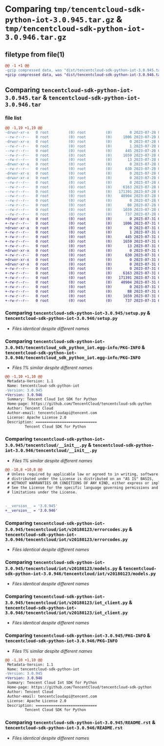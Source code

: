 # Comparing `tmp/tencentcloud-sdk-python-iot-3.0.945.tar.gz` & `tmp/tencentcloud-sdk-python-iot-3.0.946.tar.gz`

## filetype from file(1)

```diff
@@ -1 +1 @@
-gzip compressed data, was "dist/tencentcloud-sdk-python-iot-3.0.945.tar", last modified: Fri Jul 28 00:30:08 2023, max compression
+gzip compressed data, was "dist/tencentcloud-sdk-python-iot-3.0.946.tar", last modified: Mon Jul 31 00:30:17 2023, max compression
```

## Comparing `tencentcloud-sdk-python-iot-3.0.945.tar` & `tencentcloud-sdk-python-iot-3.0.946.tar`

### file list

```diff
@@ -1,19 +1,19 @@
-drwxr-xr-x   0 root         (0) root         (0)        0 2023-07-28 00:30:08.000000 tencentcloud-sdk-python-iot-3.0.945/
--rw-r--r--   0 root         (0) root         (0)     1006 2023-07-28 00:30:08.000000 tencentcloud-sdk-python-iot-3.0.945/setup.py
-drwxr-xr-x   0 root         (0) root         (0)        0 2023-07-28 00:30:08.000000 tencentcloud-sdk-python-iot-3.0.945/tencentcloud_sdk_python_iot.egg-info/
--rw-r--r--   0 root         (0) root         (0)        1 2023-07-28 00:30:08.000000 tencentcloud-sdk-python-iot-3.0.945/tencentcloud_sdk_python_iot.egg-info/dependency_links.txt
--rw-r--r--   0 root         (0) root         (0)      445 2023-07-28 00:30:08.000000 tencentcloud-sdk-python-iot-3.0.945/tencentcloud_sdk_python_iot.egg-info/SOURCES.txt
--rw-r--r--   0 root         (0) root         (0)     1659 2023-07-28 00:30:08.000000 tencentcloud-sdk-python-iot-3.0.945/tencentcloud_sdk_python_iot.egg-info/PKG-INFO
--rw-r--r--   0 root         (0) root         (0)       13 2023-07-28 00:30:08.000000 tencentcloud-sdk-python-iot-3.0.945/tencentcloud_sdk_python_iot.egg-info/top_level.txt
-drwxr-xr-x   0 root         (0) root         (0)        0 2023-07-28 00:30:08.000000 tencentcloud-sdk-python-iot-3.0.945/tencentcloud/
--rw-r--r--   0 root         (0) root         (0)      630 2023-07-28 00:30:08.000000 tencentcloud-sdk-python-iot-3.0.945/tencentcloud/__init__.py
-drwxr-xr-x   0 root         (0) root         (0)        0 2023-07-28 00:30:08.000000 tencentcloud-sdk-python-iot-3.0.945/tencentcloud/iot/
-drwxr-xr-x   0 root         (0) root         (0)        0 2023-07-28 00:30:08.000000 tencentcloud-sdk-python-iot-3.0.945/tencentcloud/iot/v20180123/
--rw-r--r--   0 root         (0) root         (0)        0 2023-07-28 00:30:08.000000 tencentcloud-sdk-python-iot-3.0.945/tencentcloud/iot/v20180123/__init__.py
--rw-r--r--   0 root         (0) root         (0)     6163 2023-07-28 00:30:08.000000 tencentcloud-sdk-python-iot-3.0.945/tencentcloud/iot/v20180123/errorcodes.py
--rw-r--r--   0 root         (0) root         (0)   171391 2023-07-28 00:30:08.000000 tencentcloud-sdk-python-iot-3.0.945/tencentcloud/iot/v20180123/models.py
--rw-r--r--   0 root         (0) root         (0)    40904 2023-07-28 00:30:08.000000 tencentcloud-sdk-python-iot-3.0.945/tencentcloud/iot/v20180123/iot_client.py
--rw-r--r--   0 root         (0) root         (0)        0 2023-07-28 00:30:08.000000 tencentcloud-sdk-python-iot-3.0.945/tencentcloud/iot/__init__.py
--rw-r--r--   0 root         (0) root         (0)       88 2023-07-28 00:30:08.000000 tencentcloud-sdk-python-iot-3.0.945/setup.cfg
--rw-r--r--   0 root         (0) root         (0)     1659 2023-07-28 00:30:08.000000 tencentcloud-sdk-python-iot-3.0.945/PKG-INFO
--rw-r--r--   0 root         (0) root         (0)      737 2023-07-28 00:30:08.000000 tencentcloud-sdk-python-iot-3.0.945/README.rst
+drwxr-xr-x   0 root         (0) root         (0)        0 2023-07-31 00:30:17.000000 tencentcloud-sdk-python-iot-3.0.946/
+-rw-r--r--   0 root         (0) root         (0)     1006 2023-07-31 00:30:17.000000 tencentcloud-sdk-python-iot-3.0.946/setup.py
+drwxr-xr-x   0 root         (0) root         (0)        0 2023-07-31 00:30:17.000000 tencentcloud-sdk-python-iot-3.0.946/tencentcloud_sdk_python_iot.egg-info/
+-rw-r--r--   0 root         (0) root         (0)        1 2023-07-31 00:30:17.000000 tencentcloud-sdk-python-iot-3.0.946/tencentcloud_sdk_python_iot.egg-info/dependency_links.txt
+-rw-r--r--   0 root         (0) root         (0)      445 2023-07-31 00:30:17.000000 tencentcloud-sdk-python-iot-3.0.946/tencentcloud_sdk_python_iot.egg-info/SOURCES.txt
+-rw-r--r--   0 root         (0) root         (0)     1659 2023-07-31 00:30:17.000000 tencentcloud-sdk-python-iot-3.0.946/tencentcloud_sdk_python_iot.egg-info/PKG-INFO
+-rw-r--r--   0 root         (0) root         (0)       13 2023-07-31 00:30:17.000000 tencentcloud-sdk-python-iot-3.0.946/tencentcloud_sdk_python_iot.egg-info/top_level.txt
+drwxr-xr-x   0 root         (0) root         (0)        0 2023-07-31 00:30:17.000000 tencentcloud-sdk-python-iot-3.0.946/tencentcloud/
+-rw-r--r--   0 root         (0) root         (0)      630 2023-07-31 00:30:17.000000 tencentcloud-sdk-python-iot-3.0.946/tencentcloud/__init__.py
+drwxr-xr-x   0 root         (0) root         (0)        0 2023-07-31 00:30:17.000000 tencentcloud-sdk-python-iot-3.0.946/tencentcloud/iot/
+drwxr-xr-x   0 root         (0) root         (0)        0 2023-07-31 00:30:17.000000 tencentcloud-sdk-python-iot-3.0.946/tencentcloud/iot/v20180123/
+-rw-r--r--   0 root         (0) root         (0)        0 2023-07-31 00:30:17.000000 tencentcloud-sdk-python-iot-3.0.946/tencentcloud/iot/v20180123/__init__.py
+-rw-r--r--   0 root         (0) root         (0)     6163 2023-07-31 00:30:17.000000 tencentcloud-sdk-python-iot-3.0.946/tencentcloud/iot/v20180123/errorcodes.py
+-rw-r--r--   0 root         (0) root         (0)   171391 2023-07-31 00:30:17.000000 tencentcloud-sdk-python-iot-3.0.946/tencentcloud/iot/v20180123/models.py
+-rw-r--r--   0 root         (0) root         (0)    40904 2023-07-31 00:30:17.000000 tencentcloud-sdk-python-iot-3.0.946/tencentcloud/iot/v20180123/iot_client.py
+-rw-r--r--   0 root         (0) root         (0)        0 2023-07-31 00:30:17.000000 tencentcloud-sdk-python-iot-3.0.946/tencentcloud/iot/__init__.py
+-rw-r--r--   0 root         (0) root         (0)       88 2023-07-31 00:30:17.000000 tencentcloud-sdk-python-iot-3.0.946/setup.cfg
+-rw-r--r--   0 root         (0) root         (0)     1659 2023-07-31 00:30:17.000000 tencentcloud-sdk-python-iot-3.0.946/PKG-INFO
+-rw-r--r--   0 root         (0) root         (0)      737 2023-07-31 00:30:17.000000 tencentcloud-sdk-python-iot-3.0.946/README.rst
```

### Comparing `tencentcloud-sdk-python-iot-3.0.945/setup.py` & `tencentcloud-sdk-python-iot-3.0.946/setup.py`

 * *Files identical despite different names*

### Comparing `tencentcloud-sdk-python-iot-3.0.945/tencentcloud_sdk_python_iot.egg-info/PKG-INFO` & `tencentcloud-sdk-python-iot-3.0.946/tencentcloud_sdk_python_iot.egg-info/PKG-INFO`

 * *Files 1% similar despite different names*

```diff
@@ -1,10 +1,10 @@
 Metadata-Version: 1.1
 Name: tencentcloud-sdk-python-iot
-Version: 3.0.945
+Version: 3.0.946
 Summary: Tencent Cloud Iot SDK for Python
 Home-page: https://github.com/TencentCloud/tencentcloud-sdk-python
 Author: Tencent Cloud
 Author-email: tencentcloudapi@tencent.com
 License: Apache License 2.0
 Description: ============================
         Tencent Cloud SDK for Python
```

### Comparing `tencentcloud-sdk-python-iot-3.0.945/tencentcloud/__init__.py` & `tencentcloud-sdk-python-iot-3.0.946/tencentcloud/__init__.py`

 * *Files 1% similar despite different names*

```diff
@@ -10,8 +10,8 @@
 # Unless required by applicable law or agreed to in writing, software
 # distributed under the License is distributed on an "AS IS" BASIS,
 # WITHOUT WARRANTIES OR CONDITIONS OF ANY KIND, either express or implied.
 # See the License for the specific language governing permissions and
 # limitations under the License.
 
 
-__version__ = '3.0.945'
+__version__ = '3.0.946'
```

### Comparing `tencentcloud-sdk-python-iot-3.0.945/tencentcloud/iot/v20180123/errorcodes.py` & `tencentcloud-sdk-python-iot-3.0.946/tencentcloud/iot/v20180123/errorcodes.py`

 * *Files identical despite different names*

### Comparing `tencentcloud-sdk-python-iot-3.0.945/tencentcloud/iot/v20180123/models.py` & `tencentcloud-sdk-python-iot-3.0.946/tencentcloud/iot/v20180123/models.py`

 * *Files identical despite different names*

### Comparing `tencentcloud-sdk-python-iot-3.0.945/tencentcloud/iot/v20180123/iot_client.py` & `tencentcloud-sdk-python-iot-3.0.946/tencentcloud/iot/v20180123/iot_client.py`

 * *Files identical despite different names*

### Comparing `tencentcloud-sdk-python-iot-3.0.945/PKG-INFO` & `tencentcloud-sdk-python-iot-3.0.946/PKG-INFO`

 * *Files 1% similar despite different names*

```diff
@@ -1,10 +1,10 @@
 Metadata-Version: 1.1
 Name: tencentcloud-sdk-python-iot
-Version: 3.0.945
+Version: 3.0.946
 Summary: Tencent Cloud Iot SDK for Python
 Home-page: https://github.com/TencentCloud/tencentcloud-sdk-python
 Author: Tencent Cloud
 Author-email: tencentcloudapi@tencent.com
 License: Apache License 2.0
 Description: ============================
         Tencent Cloud SDK for Python
```

### Comparing `tencentcloud-sdk-python-iot-3.0.945/README.rst` & `tencentcloud-sdk-python-iot-3.0.946/README.rst`

 * *Files identical despite different names*

